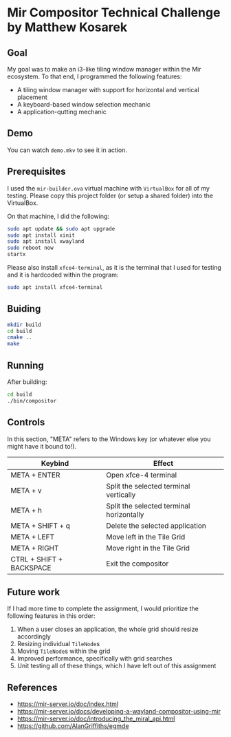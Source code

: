 # Mir Compositor Technical Challenge by Matthew Kosarek

## Goal
My goal was to make an i3-like tiling window manager within the Mir ecosystem. To that end, I programmed the following features:
- A tiling window manager with support for horizontal and vertical placement
- A keyboard-based window selection mechanic
- A application-qutting mechanic

## Demo
You can watch `demo.mkv` to see it in action.


## Prerequisites
I used the `mir-builder.ova` virtual machine with `VirtualBox` for all of my testing. Please copy this project folder (or setup a shared folder) into the VirtualBox.

On that machine, I did the following:
```sh
sudo apt update && sudo apt upgrade
sudo apt install xinit
sudo apt install xwayland
sudo reboot now
startx
```

Please also install `xfce4-terminal`, as it is the terminal that I used for testing and it is hardcoded within the program:
```sh
sudo apt install xfce4-terminal
```


## Buiding
```sh
mkdir build
cd build
cmake ..
make
```

## Running
After building:
```sh
cd build
./bin/compositor
```

## Controls
In this section, "META" refers to the Windows key (or whatever else you might have it bound to!).

| Keybind | Effect |
|--------------|-----|
| META + ENTER | Open xfce-4 terminal |
| META + v | Split the selected terminal vertically |
| META + h | Split the selected terminal horizontally |
| META + SHIFT + q | Delete the selected application |
| META + LEFT | Move left in the Tile Grid |
| META + RIGHT | Move right in the Tile Grid |
| CTRL + SHIFT + BACKSPACE | Exit the compositor |

## Future work
If I had more time to complete the assignment, I would prioritize the following features in this order:
1. When a user closes an application, the whole grid should resize accordingly
2. Resizing individual `TileNode`s
3. Moving `TileNode`s within the grid
4. Improved performance, specifically with grid searches
5. Unit testing all of these things, which I have left out of this assignment

## References
- https://mir-server.io/doc/index.html
- https://mir-server.io/docs/developing-a-wayland-compositor-using-mir
- https://mir-server.io/doc/introducing_the_miral_api.html
- https://github.com/AlanGriffiths/egmde